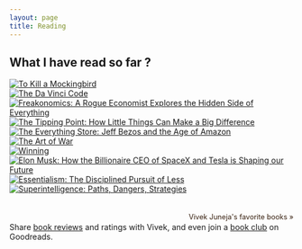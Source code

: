 ```yaml
---
layout: page
title: Reading
---
```


 

<div id="gr_grid_widget_1508705143">
        <!-- Show static html as a placeholder in case js is not enabled - javascript include will override this if things work -->
            <h2>
      <a style="text-decoration: none;" rel="nofollow" href="https://www.goodreads.com/review/list/4932750-vivek-juneja?shelf=read&utm_medium=api&utm_source=grid_widget">What I have read so far ?</a>
    </h2>
  <div class="gr_grid_container read">
    <div class="gr_grid_book_container"><a title="To Kill a Mockingbird" rel="nofollow" href="https://www.goodreads.com/book/show/2657.To_Kill_a_Mockingbird"><img alt="To Kill a Mockingbird" border="0" src="https://images.gr-assets.com/books/1361975680m/2657.jpg" /></a></div>
<div class="gr_grid_book_container read"><a title="The Da Vinci Code (Robert Langdon, #2)" rel="nofollow" href="https://www.goodreads.com/book/show/968.The_Da_Vinci_Code"><img alt="The Da Vinci Code" border="0" src="https://images.gr-assets.com/books/1303252999m/968.jpg" /></a></div>
<div class="gr_grid_book_container read"><a title="Freakonomics: A Rogue Economist Explores the Hidden Side of Everything (Freakonomics, #1)" rel="nofollow" href="https://www.goodreads.com/book/show/1202.Freakonomics"><img alt="Freakonomics: A Rogue Economist Explores the Hidden Side of Everything" border="0" src="https://images.gr-assets.com/books/1327909092m/1202.jpg" /></a></div>
<div class="gr_grid_book_container"><a title="The Tipping Point: How Little Things Can Make a Big Difference" rel="nofollow" href="https://www.goodreads.com/book/show/2612.The_Tipping_Point"><img alt="The Tipping Point: How Little Things Can Make a Big Difference" border="0" src="https://images.gr-assets.com/books/1473396980m/2612.jpg" /></a></div>
<div class="gr_grid_book_container"><a title="The Everything Store: Jeff Bezos and the Age of Amazon" rel="nofollow" href="https://www.goodreads.com/book/show/17660462-the-everything-store"><img alt="The Everything Store: Jeff Bezos and the Age of Amazon" border="0" src="https://images.gr-assets.com/books/1365394361m/17660462.jpg" /></a></div>
<div class="gr_grid_book_container"><a title="The Art of War" rel="nofollow" href="https://www.goodreads.com/book/show/10534.The_Art_of_War"><img alt="The Art of War" border="0" src="https://images.gr-assets.com/books/1453417993m/10534.jpg" /></a></div>
<div class="gr_grid_book_container"><a title="Winning" rel="nofollow" href="https://www.goodreads.com/book/show/866222.Winning"><img alt="Winning" border="0" src="https://images.gr-assets.com/books/1366775828m/866222.jpg" /></a></div>
<div class="gr_grid_book_container"><a title="Elon Musk: How the Billionaire CEO of SpaceX and Tesla is Shaping our Future" rel="nofollow" href="https://www.goodreads.com/book/show/25563103-elon-musk"><img alt="Elon Musk: How the Billionaire CEO of SpaceX and Tesla is Shaping our Future" border="0" src="https://images.gr-assets.com/books/1432418934m/25563103.jpg" /></a></div>
<div class="gr_grid_book_container"><a title="Essentialism: The Disciplined Pursuit of Less" rel="nofollow" href="https://www.goodreads.com/book/show/21174350-essentialism"><img alt="Essentialism: The Disciplined Pursuit of Less" border="0" src="https://images.gr-assets.com/books/1394310560m/21174350.jpg" /></a></div>
<div class="gr_grid_book_container"><a title="Superintelligence: Paths, Dangers, Strategies" rel="nofollow" href="https://www.goodreads.com/book/show/20527133-superintelligence"><img alt="Superintelligence: Paths, Dangers, Strategies" border="0" src="https://images.gr-assets.com/books/1400884046m/20527133.jpg" /></a></div>
<br style="clear: both"/><br/><a class="gr_grid_branding" style="font-size: .9em; color: #382110; text-decoration: none; float: right; clear: both" rel="nofollow" href="https://www.goodreads.com/user/show/4932750-vivek-juneja">Vivek Juneja's favorite books »</a><noscript><br/>Share <a rel="nofollow" href="/">book reviews</a> and ratings with Vivek, and even join a <a rel="nofollow" href="/group">book club</a> on Goodreads.</noscript>
  </div>
</div>
<script src="https://www.goodreads.com/review/grid_widget/4932750.What%20I%20have%20read%20so%20far%20%3F?cover_size=medium&hide_link=&hide_title=&num_books=20&order=a&shelf=read&sort=date_added&widget_id=1508705143" type="text/javascript" charset="utf-8"></script>


